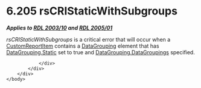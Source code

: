 <html dir="LTR" xmlns:mshelp="http://msdn.microsoft.com/mshelp" xmlns:ddue="http://ddue.schemas.microsoft.com/authoring/2003/5" xmlns:xlink="http://www.w3.org/1999/xlink" xmlns:tool="http://www.microsoft.com/tooltip">
    <head>
        <meta http-equiv="Content-Type" content="text/html; CHARSET=utf-8"></meta>
        <meta name="save" content="history"></meta>
        <title>6.205 rsCRIStaticWithSubgroups</title>
        <xml>
            <mshelp:toctitle title="6.205 rsCRIStaticWithSubgroups"></mshelp:toctitle>
            <mshelp:rltitle title="[MS-RDL]: rsCRIStaticWithSubgroups"></mshelp:rltitle>
            <mshelp:keyword index="A" term="b9451b34-67ef-42cc-8d7c-9ecbab3cbf52"></mshelp:keyword>
            <mshelp:attr name="DCSext.ContentType" value="open specification"></mshelp:attr>
            <mshelp:attr name="AssetID" value="b9451b34-67ef-42cc-8d7c-9ecbab3cbf52"></mshelp:attr>
            <mshelp:attr name="TopicType" value="kbRef"></mshelp:attr>
            <mshelp:attr name="DCSext.Title" value="[MS-RDL]: rsCRIStaticWithSubgroups" />
        </xml>
    </head>
    <body>
        <div id="header">
            <h1 class="heading">6.205 rsCRIStaticWithSubgroups</h1>
        </div>
        <div id="mainSection">
            <div id="mainBody">
                <div id="allHistory" class="saveHistory"></div>
                <div id="sectionSection0" class="section" name="collapseableSection">
                    

<p><b><i>Applies to </i></b><a href="a7e2ad00-07c8-4f6d-80ab-3ad55df7b233.html"><b><i>RDL 2003/10</i></b></a><b><i>
and </i></b><a href="3ebe2912-4958-4832-b391-cad1f5e13338.html"><b><i>RDL 2005/01</i></b></a></p>

<p><i>rsCRIStaticWithSubgroups</i> is a critical error that
will occur when a <a href="6bb7b35c-e517-4444-a96b-9f2ccdd1a642.html">CustomReportItem</a>
contains a <a href="824fc1fa-9258-4ee2-80a0-db64f7200b13.html">DataGrouping</a>
element that has <a href="d5d3cf4e-c595-44fb-a18d-4a44916ac1e0.html">DataGrouping.Static</a>
set to true and <a href="93f43931-0487-4297-a5fe-71292a69cb01.html">DataGrouping.DataGroupings</a>
specified.</p>


                </div>
            </div>
        </div>
    </body>
</html>